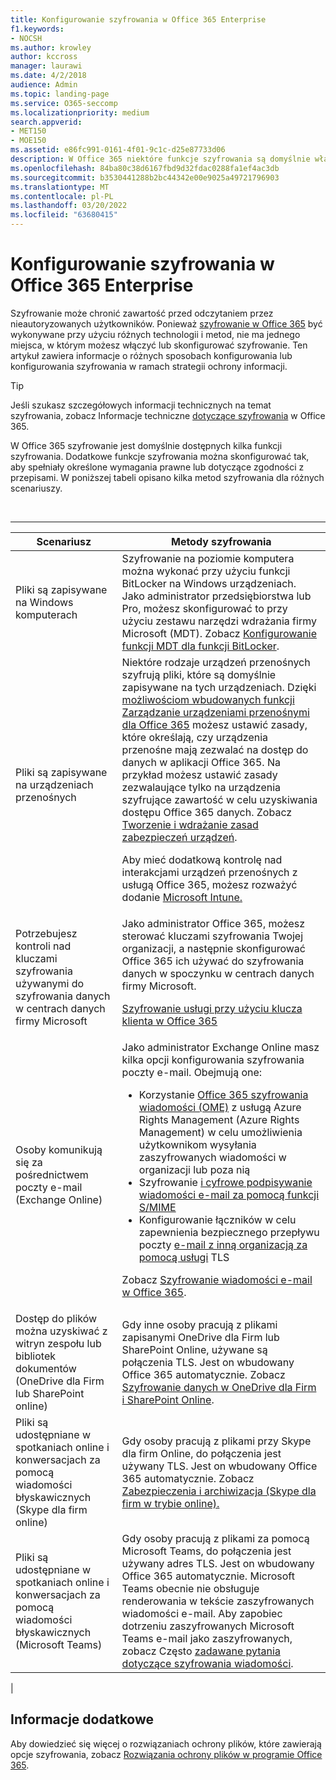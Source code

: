 ```yaml
---
title: Konfigurowanie szyfrowania w Office 365 Enterprise
f1.keywords:
- NOCSH
ms.author: krowley
author: kccross
manager: laurawi
ms.date: 4/2/2018
audience: Admin
ms.topic: landing-page
ms.service: O365-seccomp
ms.localizationpriority: medium
search.appverid:
- MET150
- MOE150
ms.assetid: e86fc991-0161-4f01-9c1c-d25e87733d06
description: W Office 365 niektóre funkcje szyfrowania są domyślnie włączone. Inne funkcje można skonfigurować tak, aby spełniały określone wymagania prawne lub dotyczące zgodności z przepisami.
ms.openlocfilehash: 84ba80c38d6167fbd9d32fdac0288fa1ef4ac3db
ms.sourcegitcommit: b3530441288b2bc44342e00e9025a49721796903
ms.translationtype: MT
ms.contentlocale: pl-PL
ms.lasthandoff: 03/20/2022
ms.locfileid: "63680415"
---
```

# <a name="set-up-encryption-in-office-365-enterprise"></a>Konfigurowanie szyfrowania w Office 365 Enterprise

Szyfrowanie może chronić zawartość przed odczytaniem przez nieautoryzowanych użytkowników. Ponieważ [szyfrowanie w Office 365](encryption.md) być wykonywane przy użyciu różnych technologii i metod, nie ma jednego miejsca, w którym możesz włączyć lub skonfigurować szyfrowanie. Ten artykuł zawiera informacje o różnych sposobach konfigurowania lub konfigurowania szyfrowania w ramach strategii ochrony informacji.

> [!TIP]
> Jeśli szukasz szczegółowych informacji technicznych na temat szyfrowania, zobacz Informacje techniczne [dotyczące szyfrowania](technical-reference-details-about-encryption.md) w Office 365.

W Office 365 szyfrowanie jest domyślnie dostępnych kilka funkcji szyfrowania. Dodatkowe funkcje szyfrowania można skonfigurować tak, aby spełniały określone wymagania prawne lub dotyczące zgodności z przepisami. W poniższej tabeli opisano kilka metod szyfrowania dla różnych scenariuszy.

<br>

****

|Scenariusz|Metody szyfrowania|
|---|---|
|Pliki są zapisywane na Windows komputerach|Szyfrowanie na poziomie komputera można wykonać przy użyciu funkcji BitLocker na Windows urządzeniach. Jako administrator przedsiębiorstwa lub Pro, możesz skonfigurować to przy użyciu zestawu narzędzi wdrażania firmy Microsoft (MDT). Zobacz [Konfigurowanie funkcji MDT dla funkcji BitLocker](/windows/deployment/deploy-windows-mdt/set-up-mdt-for-bitlocker).|
|Pliki są zapisywane na urządzeniach przenośnych|Niektóre rodzaje urządzeń przenośnych szyfrują pliki, które są domyślnie zapisywane na tych urządzeniach. Dzięki [możliwościom wbudowanych funkcji Zarządzanie urządzeniami przenośnymi dla Office 365](https://support.microsoft.com/office/capabilities-of-built-in-mobile-device-management-for-microsoft-365-a1da44e5-7475-4992-be91-9ccec25905b0) możesz ustawić zasady, które określają, czy urządzenia przenośne mają zezwalać na dostęp do danych w aplikacji Office 365. Na przykład możesz ustawić zasady zezwalaujące tylko na urządzenia szyfrujące zawartość w celu uzyskiwania dostępu Office 365 danych. Zobacz [Tworzenie i wdrażanie zasad zabezpieczeń urządzeń](https://support.microsoft.com/office/create-and-deploy-device-security-policies-d310f556-8bfb-497b-9bd7-fe3c36ea2fd6). <p> Aby mieć dodatkową kontrolę nad interakcjami urządzeń przenośnych z usługą Office 365, możesz rozważyć dodanie [Microsoft Intune.](/mem/intune/fundamentals/setup-steps)|
|Potrzebujesz kontroli nad kluczami szyfrowania używanymi do szyfrowania danych w centrach danych firmy Microsoft|Jako administrator Office 365, możesz sterować kluczami szyfrowania Twojej organizacji, a następnie skonfigurować Office 365 ich używać do szyfrowania danych w spoczynku w centrach danych firmy Microsoft. <p> [Szyfrowanie usługi przy użyciu klucza klienta w Office 365](customer-key-overview.md)|
|Osoby komunikują się za pośrednictwem poczty e-mail (Exchange Online)|Jako administrator Exchange Online masz kilka opcji konfigurowania szyfrowania poczty e-mail. Obejmują one: <ul><li>Korzystanie [Office 365 szyfrowania wiadomości (OME)](set-up-new-message-encryption-capabilities.md) z usługą Azure Rights Management (Azure Rights Management) w celu umożliwienia użytkownikom wysyłania zaszyfrowanych wiadomości w organizacji lub poza nią</li><li>Szyfrowanie [i cyfrowe podpisywanie wiadomości e-mail za pomocą funkcji S/MIME](/exchange/security-and-compliance/smime-exo/smime-exo)</li><li>Konfigurowanie łączników w celu zapewnienia bezpiecznego przepływu poczty [e-mail z inną organizacją za pomocą usługi](/exchange/mail-flow-best-practices/use-connectors-to-configure-mail-flow/set-up-connectors-for-secure-mail-flow-with-a-partner) TLS</li></ul> <p> Zobacz [Szyfrowanie wiadomości e-mail w Office 365](./email-encryption.md).|
|Dostęp do plików można uzyskiwać z witryn zespołu lub bibliotek dokumentów (OneDrive dla Firm lub SharePoint online)|Gdy inne osoby pracują z plikami zapisanymi OneDrive dla Firm lub SharePoint Online, używane są połączenia TLS. Jest on wbudowany Office 365 automatycznie. Zobacz [Szyfrowanie danych w OneDrive dla Firm i SharePoint Online](./data-encryption-in-odb-and-spo.md).|
|Pliki są udostępniane w spotkaniach online i konwersacjach za pomocą wiadomości błyskawicznych (Skype dla firm online)|Gdy osoby pracują z plikami przy Skype dla firm Online, do połączenia jest używany TLS. Jest on wbudowany Office 365 automatycznie. Zobacz [Zabezpieczenia i archiwizacja (Skype dla firm w trybie online).](/office365/servicedescriptions/skype-for-business-online-service-description/skype-for-business-online-features)|
|Pliki są udostępniane w spotkaniach online i konwersacjach za pomocą wiadomości błyskawicznych (Microsoft Teams)|Gdy osoby pracują z plikami za pomocą Microsoft Teams, do połączenia jest używany adres TLS. Jest on wbudowany Office 365 automatycznie. Microsoft Teams obecnie nie obsługuje renderowania w tekście zaszyfrowanych wiadomości e-mail. Aby zapobiec dotrzeniu zaszyfrowanych Microsoft Teams e-mail jako zaszyfrowanych, zobacz Często [zadawane pytania dotyczące szyfrowania wiadomości](./ome-faq.yml#can-i-automatically-remove-encryption-on-incoming-and-outgoing-mail-).|
|

## <a name="additional-information"></a>Informacje dodatkowe

Aby dowiedzieć się więcej o rozwiązaniach ochrony plików, które zawierają opcje szyfrowania, zobacz [Rozwiązania ochrony plików w programie Office 365](https://www.microsoft.com/download/details.aspx?id=55523).
